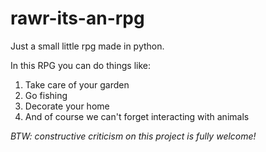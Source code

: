 # rawr-its-an-rpg

Just a small little rpg made in python.

In this RPG you can do things like:
1. Take care of your garden
2. Go fishing
3. Decorate your home
4. And of course we can't forget interacting with animals

*BTW: constructive criticism on this project is fully welcome!*
